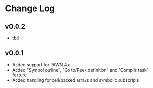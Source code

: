 # Change Log

## v0.0.2
- tbd

## v0.0.1
- Added support for PAWN 4.x
- Added "Symbol outline", "Go to/Peek definition" and "Compile task" feature
- Added handling for cell/packed arrays and symbolic subscripts

